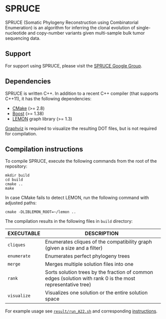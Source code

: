 # SPRUCE
SPRUCE (Somatic Phylogeny Reconstruction using Combinatorial
Enumeration) is an algorithm for inferring the clonal evolution of
single-nucleotide and copy-number variants given multi-sample bulk tumor
sequencing data.

## Support

For support using SPRUCE, please visit the [SPRUCE Google Group](https://groups.google.com/forum/#!forum/spruce).

## Dependencies

SPRUCE is written C++. In addition to a recent C++ compiler (that supports C++11), it has the following dependencies:

* [CMake](http://www.cmake.org/) (>= 2.8)
* [Boost](http://www.boost.org) (>= 1.38)
* [LEMON](http://lemon.cs.elte.hu/trac/lemon) graph library (>= 1.3)

[Graphviz](http://www.graphviz.org) is required to visualize the resulting DOT files, but is not required for compilation.

## Compilation instructions

To compile SPRUCE, execute the following commands from the root of the repository:

    mkdir build
    cd build
    cmake ..
    make
    
In case CMake fails to detect LEMON, run the following command with adjusted paths:

	cmake -DLIBLEMON_ROOT=~/lemon ..
	
The compilation results in the following files in `build` directory:

EXECUTABLE | DESCRIPTION
-----------|-------------
`cliques`  | Enumerates cliques of the compatibility graph (given a size and a filter)
`enumerate`| Enumerates perfect phylogeny trees
`merge`    | Merges multiple solution files into one
`rank`     | Sorts solution trees by the fraction of common edges (solution with rank 0 is the most representative tree)
`visualize`| Visualizes one solution or the entire solution space


For example usage see [`result/run_A22.sh`](../result/run_A22.sh) and corresponding [instructions](../result/README.md).